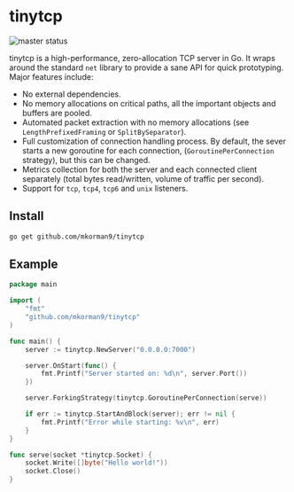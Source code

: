 # tinytcp

![master status](https://github.com/mkorman9/tinytcp/actions/workflows/master.yml/badge.svg)

tinytcp is a high-performance, zero-allocation TCP server in Go.
It wraps around the standard `net` library to provide a sane API for quick prototyping.
Major features include:

- No external dependencies.
- No memory allocations on critical paths, all the important objects and buffers are pooled.
- Automated packet extraction with no memory allocations (see `LengthPrefixedFraming` or `SplitBySeparator`).
- Full customization of connection handling process. By default, the sever starts a new goroutine for each connection,
(`GoroutinePerConnection` strategy), but this can be changed.
- Metrics collection for both the server and each connected client separately
(total bytes read/written, volume of traffic per second).
- Support for `tcp`, `tcp4`, `tcp6` and `unix` listeners.

## Install

```bash
go get github.com/mkorman9/tinytcp
```

## Example

```go
package main

import (
	"fmt"
	"github.com/mkorman9/tinytcp"
)

func main() {
	server := tinytcp.NewServer("0.0.0.0:7000")

	server.OnStart(func() {
		fmt.Printf("Server started on: %d\n", server.Port())
	})

	server.ForkingStrategy(tinytcp.GoroutinePerConnection(serve))

	if err := tinytcp.StartAndBlock(server); err != nil {
		fmt.Printf("Error while starting: %v\n", err)
	}
}

func serve(socket *tinytcp.Socket) {
	socket.Write([]byte("Hello world!"))
	socket.Close()
}
```

